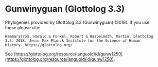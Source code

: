 # Gunwinyguan (Glottolog 3.3)

Phylogenies provided by Glottolog 3.3 (Gunwinyguan) (2018). If you use these please cite:

```
Hammarström, Harald & Forkel, Robert & Haspelmath, Martin. Glottolog 3.3. 2018. Jena: Max Planck Institute for the Science of Human History. https://glottolog.org/
```

See  [https://glottolog.org/resource/languoid/id/gunw1250](https://glottolog.org/resource/languoid/id/gunw1250).

